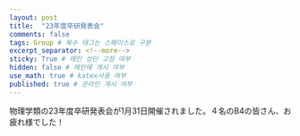 ```yaml
---
layout: post
title:  "23年度卒研発表会"
comments: false
tags: Group # 복수 태그는 스페이스로 구분
excerpt_separator: <!--more-->
sticky: True # 메인 상단 고정 여부
hidden: false # 메인에 게시 여부
use_math: true # katex사용 여부
published: true # 온라인 게시 여부
---
```

<!-- 줄바꿈: 문장 뒤에 스페이스 두번 -->
<!-- 문단 바꿈: 엔터 두번 -->
<!--more-->

物理学類の23年度卒研発表会が1月31日開催されました。４名のB4の皆さん、お疲れ様でした！